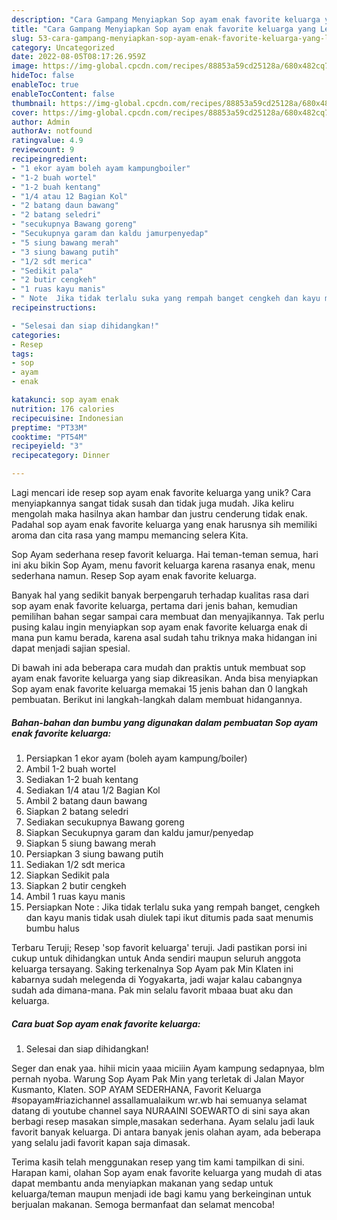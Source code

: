 ```yaml
---
description: "Cara Gampang Menyiapkan Sop ayam enak favorite keluarga yang Lezat"
title: "Cara Gampang Menyiapkan Sop ayam enak favorite keluarga yang Lezat"
slug: 53-cara-gampang-menyiapkan-sop-ayam-enak-favorite-keluarga-yang-lezat
category: Uncategorized
date: 2022-08-05T08:17:26.959Z
image: https://img-global.cpcdn.com/recipes/88853a59cd25128a/680x482cq70/sop-ayam-enak-favorite-keluarga-foto-resep-utama.jpg
hideToc: false
enableToc: true
enableTocContent: false
thumbnail: https://img-global.cpcdn.com/recipes/88853a59cd25128a/680x482cq70/sop-ayam-enak-favorite-keluarga-foto-resep-utama.jpg
cover: https://img-global.cpcdn.com/recipes/88853a59cd25128a/680x482cq70/sop-ayam-enak-favorite-keluarga-foto-resep-utama.jpg
author: Admin
authorAv: notfound
ratingvalue: 4.9
reviewcount: 9
recipeingredient:
- "1 ekor ayam boleh ayam kampungboiler"
- "1-2 buah wortel"
- "1-2 buah kentang"
- "1/4 atau 12 Bagian Kol"
- "2 batang daun bawang"
- "2 batang seledri"
- "secukupnya Bawang goreng"
- "Secukupnya garam dan kaldu jamurpenyedap"
- "5 siung bawang merah"
- "3 siung bawang putih"
- "1/2 sdt merica"
- "Sedikit pala"
- "2 butir cengkeh"
- "1 ruas kayu manis"
- " Note  Jika tidak terlalu suka yang rempah banget cengkeh dan kayu manis tidak usah diulek tapi ikut ditumis pada saat menumis bumbu halus"
recipeinstructions:

- "Selesai dan siap dihidangkan!"
categories:
- Resep
tags:
- sop
- ayam
- enak

katakunci: sop ayam enak 
nutrition: 176 calories
recipecuisine: Indonesian
preptime: "PT33M"
cooktime: "PT54M"
recipeyield: "3"
recipecategory: Dinner

---
```





Lagi mencari ide resep sop ayam enak favorite keluarga yang unik? Cara menyiapkannya sangat tidak susah dan tidak juga mudah. Jika keliru mengolah maka hasilnya akan hambar dan justru cenderung tidak enak. Padahal sop ayam enak favorite keluarga yang enak harusnya sih memiliki aroma dan cita rasa yang mampu memancing selera Kita.





Sop Ayam sederhana resep favorit keluarga. Hai teman-teman semua, hari ini aku bikin Sop Ayam, menu favorit keluarga karena rasanya enak, menu sederhana namun. Resep Sop ayam enak favorite keluarga.

Banyak hal yang sedikit banyak berpengaruh terhadap kualitas rasa dari sop ayam enak favorite keluarga, pertama dari jenis bahan, kemudian pemilihan bahan segar sampai cara membuat dan menyajikannya. Tak perlu pusing kalau ingin menyiapkan sop ayam enak favorite keluarga enak di mana pun kamu berada, karena asal sudah tahu triknya maka hidangan ini dapat menjadi sajian spesial.






Di bawah ini ada beberapa cara mudah dan praktis untuk membuat sop ayam enak favorite keluarga yang siap dikreasikan. Anda bisa menyiapkan Sop ayam enak favorite keluarga memakai 15 jenis bahan dan 0 langkah pembuatan. Berikut ini langkah-langkah dalam membuat hidangannya.

<!--inarticleads1-->

##### Bahan-bahan dan bumbu yang digunakan dalam pembuatan Sop ayam enak favorite keluarga:

1. Persiapkan 1 ekor ayam (boleh ayam kampung/boiler)
1. Ambil 1-2 buah wortel
1. Sediakan 1-2 buah kentang
1. Sediakan 1/4 atau 1/2 Bagian Kol
1. Ambil 2 batang daun bawang
1. Siapkan 2 batang seledri
1. Sediakan secukupnya Bawang goreng
1. Siapkan Secukupnya garam dan kaldu jamur/penyedap
1. Siapkan 5 siung bawang merah
1. Persiapkan 3 siung bawang putih
1. Sediakan 1/2 sdt merica
1. Siapkan Sedikit pala
1. Siapkan 2 butir cengkeh
1. Ambil 1 ruas kayu manis
1. Persiapkan  Note : Jika tidak terlalu suka yang rempah banget, cengkeh dan kayu manis tidak usah diulek tapi ikut ditumis pada saat menumis bumbu halus


Terbaru Teruji; Resep &#39;sop favorit keluarga&#39; teruji. Jadi pastikan porsi ini cukup untuk dihidangkan untuk Anda sendiri maupun seluruh anggota keluarga tersayang. Saking terkenalnya Sop Ayam pak Min Klaten ini kabarnya sudah melegenda di Yogyakarta, jadi wajar kalau cabangnya sudah ada dimana-mana. Pak min selalu favorit mbaaa buat aku dan keluarga. 

<!--inarticleads2-->

##### Cara buat Sop ayam enak favorite keluarga:


1. Selesai dan siap dihidangkan!

Seger dan enak yaa. hihii micin yaaa miciiin Ayam kampung sedapnyaa, blm pernah nyoba. Warung Sop Ayam Pak Min yang terletak di Jalan Mayor Kusmanto, Klaten. SOP AYAM SEDERHANA, Favorit Keluarga #sopayam#riazichannel assallamualaikum wr.wb hai semuanya selamat datang di youtube channel saya NURAAINI SOEWARTO di sini saya akan berbagi resep masakan simple,masakan sederhana. Ayam selalu jadi lauk favorit banyak keluarga. Di antara banyak jenis olahan ayam, ada beberapa yang selalu jadi favorit kapan saja dimasak. 

Terima kasih telah menggunakan resep yang tim kami tampilkan di sini. Harapan kami, olahan Sop ayam enak favorite keluarga yang mudah di atas dapat membantu anda menyiapkan makanan yang sedap untuk keluarga/teman maupun menjadi ide bagi kamu yang berkeinginan untuk berjualan makanan. Semoga bermanfaat dan selamat mencoba!
